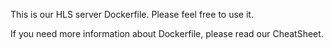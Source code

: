 This is our HLS server Dockerfile.
Please feel free to use it.

If you need more information about Dockerfile, please read our CheatSheet.
